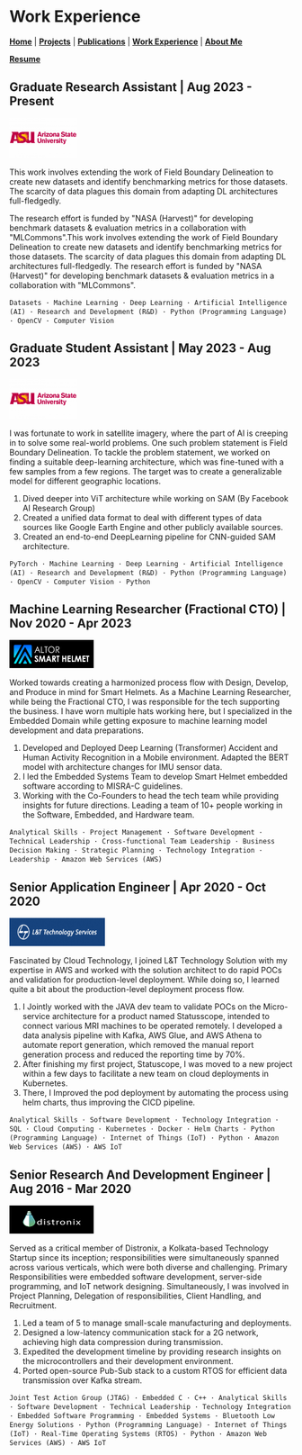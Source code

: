 # Work Experience

[**Home**](index.md) | [**Projects**](projects.md) | [**Publications**](publication.md) | [**Work Experience**](experience.md) | [**About Me**](./index.md#about-me)

[**Resume**](/pdf/Aninda%20Ghosh%20-%20Resume.pdf)

## Graduate Research Assistant | Aug 2023 - Present 
<img src="images/ASU-Logo-700x394.png" style="float:center; width:120px; height:70px"/>

This work involves extending the work of Field Boundary Delineation to create new datasets and identify benchmarking metrics for those datasets. The scarcity of data plagues this domain from adapting DL architectures full-fledgedly. 

The research effort is funded by "NASA (Harvest)" for developing benchmark datasets & evaluation metrics in a collaboration with "MLCommons".This work involves extending the work of Field Boundary Delineation to create new datasets and identify benchmarking metrics for those datasets. The scarcity of data plagues this domain from adapting DL architectures full-fledgedly. The research effort is funded by "NASA (Harvest)" for developing benchmark datasets & evaluation metrics in a collaboration with "MLCommons".

```
Datasets · Machine Learning · Deep Learning · Artificial Intelligence (AI) · Research and Development (R&D) · Python (Programming Language) · OpenCV · Computer Vision
```

## Graduate Student Assistant | May 2023 - Aug 2023
<img src="images/ASU-Logo-700x394.png" style="float:center; width:120px; height:70px"/>

I was fortunate to work in satellite imagery, where the part of AI is creeping in to solve some real-world problems. One such problem statement is Field Boundary Delineation. To tackle the problem statement, we worked on finding a suitable deep-learning architecture, which was fine-tuned with a few samples from a few regions. The target was to create a generalizable model for different geographic locations.

1. Dived deeper into ViT architecture while working on SAM (By Facebook AI Research Group)
2. Created a unified data format to deal with different types of data sources like Google Earth Engine and other publicly available sources.
3. Created an end-to-end DeepLearning pipeline for CNN-guided SAM architecture.

```
PyTorch · Machine Learning · Deep Learning · Artificial Intelligence (AI) · Research and Development (R&D) · Python (Programming Language) · OpenCV · Computer Vision · Python
```

## Machine Learning Researcher (Fractional CTO) | Nov 2020 - Apr 2023
<img src="images/Altor Smart Helmet.png" style="float:center; width:150px; height:50px"/>

Worked towards creating a harmonized process flow with Design, Develop, and Produce in mind for Smart Helmets. As a Machine Learning Researcher, while being the Fractional CTO, I was responsible for the tech supporting the business. I have worn multiple hats working here, but I specialized in the Embedded Domain while getting exposure to machine learning model development and data preparations.

1. Developed and Deployed Deep Learning (Transformer) Accident and Human Activity Recognition in a Mobile environment. Adapted the BERT model with architecture changes for IMU sensor data.
2. I led the Embedded Systems Team to develop Smart Helmet embedded software according to MISRA-C guidelines.
3. Working with the Co-Founders to head the tech team while providing insights for future directions. Leading a team of 10+ people working in the Software, Embedded, and Hardware team.

```
Analytical Skills · Project Management · Software Development · Technical Leadership · Cross-functional Team Leadership · Business Decision Making · Strategic Planning · Technology Integration · Leadership · Amazon Web Services (AWS)
```

## Senior Application Engineer | Apr 2020 - Oct 2020
<img src="images/lnt_ts.jpg" style="float:center; width:170px; height:50px"/>

Fascinated by Cloud Technology, I joined L&T Technology Solution with my expertise in AWS and worked with the solution architect to do rapid POCs and validation for production-level deployment. While doing so, I learned quite a bit about the production-level deployment process flow. 


1. I Jointly worked with the JAVA dev team to validate POCs on the Micro-service architecture for a product named Statusscope, intended to connect various MRI machines to be operated remotely. 
I developed a data analysis pipeline with Kafka, AWS Glue, and AWS Athena to automate report generation, which removed the manual report generation process and reduced the reporting time by 70%.
2. After finishing my first project, Statuscope, I was moved to a new project within a few days to facilitate a new team on cloud deployments in Kubernetes.
3. There, I Improved the pod deployment by automating the process using helm charts, thus improving the CICD pipeline.

```
Analytical Skills · Software Development · Technology Integration · SQL · Cloud Computing · Kubernetes · Docker · Helm Charts · Python (Programming Language) · Internet of Things (IoT) · Python · Amazon Web Services (AWS) · AWS IoT
```

## Senior Research And Development Engineer | Aug 2016 - Mar 2020
<img src="images/Distronix.png" style="float:center; width:150px; height:50px"/>

Served as a critical member of Distronix, a Kolkata-based Technology Startup since its inception; responsibilities were simultaneously spanned across various verticals, which were both diverse and challenging. Primary Responsibilities were embedded software development, server-side programming, and IoT network designing. Simultaneously, I was involved in Project Planning, Delegation of responsibilities, Client Handling, and Recruitment.

1. Led a team of 5 to manage small-scale manufacturing and deployments.
2. Designed a low-latency communication stack for a 2G network, achieving high data compression during transmission.
3. Expedited the development timeline by providing research insights on the microcontrollers and their development environment.
4. Ported open-source Pub-Sub stack to a custom RTOS for efficient data transmission over Kafka stream.

```
Joint Test Action Group (JTAG) · Embedded C · C++ · Analytical Skills · Software Development · Technical Leadership · Technology Integration · Embedded Software Programming · Embedded Systems · Bluetooth Low Energy Solutions · Python (Programming Language) · Internet of Things (IoT) · Real-Time Operating Systems (RTOS) · Python · Amazon Web Services (AWS) · AWS IoT
```